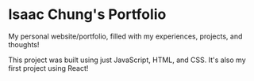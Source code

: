 # Isaac Chung's Portfolio

My personal website/portfolio, filled with my experiences, projects, and thoughts!

This project was built using just JavaScript, HTML, and CSS. It's also my first project using React!
